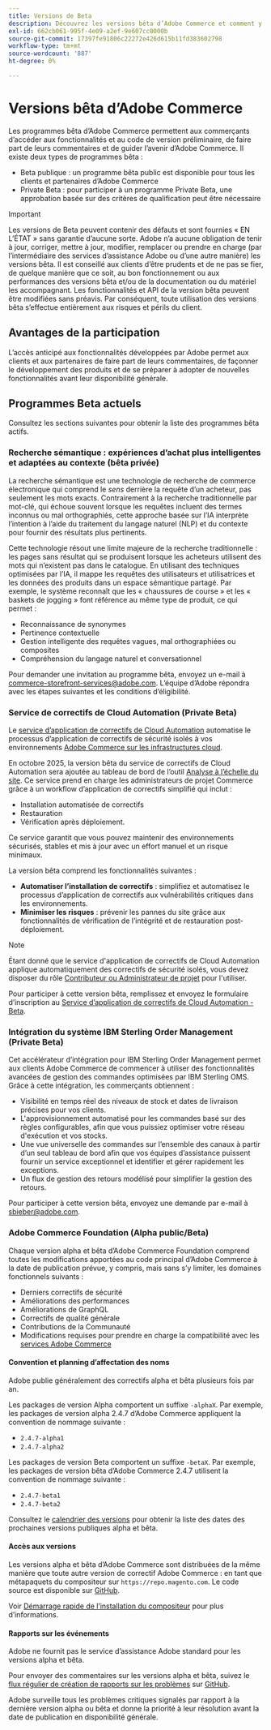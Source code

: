 ```yaml
---
title: Versions de Beta
description: Découvrez les versions bêta d’Adobe Commerce et comment y participer.
exl-id: 662cb061-995f-4e09-a2ef-9e607cc0000b
source-git-commit: 17397fe91806c22272e426d615b11fd383602798
workflow-type: tm+mt
source-wordcount: '887'
ht-degree: 0%

---
```


# Versions bêta d’Adobe Commerce

Les programmes bêta d’Adobe Commerce permettent aux commerçants d’accéder aux fonctionnalités et au code de version préliminaire, de faire part de leurs commentaires et de guider l’avenir d’Adobe Commerce. Il existe deux types de programmes bêta :

- Beta publique : un programme bêta public est disponible pour tous les clients et partenaires d’Adobe Commerce
- Private Beta : pour participer à un programme Private Beta, une approbation basée sur des critères de qualification peut être nécessaire

>[!IMPORTANT]
>
>Les versions de Beta peuvent contenir des défauts et sont fournies « EN L’ÉTAT » sans garantie d’aucune sorte. Adobe n’a aucune obligation de tenir à jour, corriger, mettre à jour, modifier, remplacer ou prendre en charge (par l’intermédiaire des services d’assistance Adobe ou d’une autre manière) les versions bêta. Il est conseillé aux clients d’être prudents et de ne pas se fier, de quelque manière que ce soit, au bon fonctionnement ou aux performances des versions bêta et/ou de la documentation ou du matériel les accompagnant. Les fonctionnalités et API de la version bêta peuvent être modifiées sans préavis. Par conséquent, toute utilisation des versions bêta s’effectue entièrement aux risques et périls du client.

## Avantages de la participation

L’accès anticipé aux fonctionnalités développées par Adobe permet aux clients et aux partenaires de faire part de leurs commentaires, de façonner le développement des produits et de se préparer à adopter de nouvelles fonctionnalités avant leur disponibilité générale.

## Programmes Beta actuels

Consultez les sections suivantes pour obtenir la liste des programmes bêta actifs.

### Recherche sémantique : expériences d’achat plus intelligentes et adaptées au contexte (bêta privée)

La recherche sémantique est une technologie de recherche de commerce électronique qui comprend le *sens* derrière la requête d’un acheteur, pas seulement les mots exacts. Contrairement à la recherche traditionnelle par mot-clé, qui échoue souvent lorsque les requêtes incluent des termes inconnus ou mal orthographiés, cette approche basée sur l’IA interprète l’intention à l’aide du traitement du langage naturel (NLP) et du contexte pour fournir des résultats plus pertinents.

Cette technologie résout une limite majeure de la recherche traditionnelle : les pages sans résultat qui se produisent lorsque les acheteurs utilisent des mots qui n’existent pas dans le catalogue. En utilisant des techniques optimisées par l’IA, il mappe les requêtes des utilisateurs et utilisatrices et les données des produits dans un espace sémantique partagé. Par exemple, le système reconnaît que les « chaussures de course » et les « baskets de jogging » font référence au même type de produit, ce qui permet :

- Reconnaissance de synonymes
- Pertinence contextuelle
- Gestion intelligente des requêtes vagues, mal orthographiées ou composites
- Compréhension du langage naturel et conversationnel

Pour demander une invitation au programme bêta, envoyez un e-mail à [commerce-storefront-services@adobe.com](mailto:commerce-storefront-services@adobe.com). L’équipe d’Adobe répondra avec les étapes suivantes et les conditions d’éligibilité.

### Service de correctifs de Cloud Automation (Private Beta)

Le [service d’application de correctifs de Cloud Automation](../tools/caps-tool/intro.md) automatise le processus d’application de correctifs de sécurité isolés à vos environnements [Adobe Commerce sur les infrastructures cloud](https://experienceleague.adobe.com/en/docs/commerce-on-cloud/user-guide/overview).

En octobre 2025, la version bêta du service de correctifs de Cloud Automation sera ajoutée au tableau de bord de l’outil [Analyse à l’échelle du site](https://experienceleague.adobe.com/en/docs/commerce-operations/tools/site-wide-analysis-tool/dashboard). Ce service prend en charge les administrateurs de projet Commerce grâce à un workflow d’application de correctifs simplifié qui inclut :

- Installation automatisée de correctifs
- Restauration
- Vérification après déploiement.

Ce service garantit que vous pouvez maintenir des environnements sécurisés, stables et mis à jour avec un effort manuel et un risque minimaux.

La version bêta comprend les fonctionnalités suivantes :

- **Automatiser l’installation de correctifs** : simplifiez et automatisez le processus d’application de correctifs aux vulnérabilités critiques dans les environnements.
- **Minimiser les risques** : prévenir les pannes du site grâce aux fonctionnalités de vérification de l’intégrité et de restauration post-déploiement.

>[!NOTE]
>
>Étant donné que le service d&#39;application de correctifs de Cloud Automation applique automatiquement des correctifs de sécurité isolés, vous devez disposer du rôle [Contributeur ou Administrateur de projet](https://experienceleague.adobe.com/en/docs/commerce-on-cloud/user-guide/project/user-access) pour l&#39;utiliser.

Pour participer à cette version bêta, remplissez et envoyez le formulaire d’inscription au [Service d’application de correctifs de Cloud Automation - Beta](https://forms.office.com/r/3Wfxj5nPdB).

### Intégration du système IBM Sterling Order Management (Private Beta)

Cet accélérateur d’intégration pour IBM Sterling Order Management permet aux clients Adobe Commerce de commencer à utiliser des fonctionnalités avancées de gestion des commandes optimisées par IBM Sterling OMS. Grâce à cette intégration, les commerçants obtiennent :

- Visibilité en temps réel des niveaux de stock et dates de livraison précises pour vos clients.
- L&#39;approvisionnement automatisé pour les commandes basé sur des règles configurables, afin que vous puissiez optimiser votre réseau d&#39;exécution et vos stocks.
- Une vue universelle des commandes sur l’ensemble des canaux à partir d’un seul tableau de bord afin que vos équipes d’assistance puissent fournir un service exceptionnel et identifier et gérer rapidement les exceptions.
- Un flux de gestion des retours modélisé pour simplifier la gestion des retours.

Pour participer à cette version bêta, envoyez une demande par e-mail à [sbieber@adobe.com](mailto:sbieber@adobe.com).

### Adobe Commerce Foundation (Alpha public/Beta)

Chaque version alpha et bêta d’Adobe Commerce Foundation comprend toutes les modifications apportées au code principal d’Adobe Commerce à la date de publication prévue, y compris, mais sans s’y limiter, les domaines fonctionnels suivants :

- Derniers correctifs de sécurité
- Améliorations des performances
- Améliorations de GraphQL
- Correctifs de qualité générale
- Contributions de la Communauté
- Modifications requises pour prendre en charge la compatibilité avec les [services Adobe Commerce](https://experienceleague.adobe.com/en/docs/commerce/user-guides/home)

#### Convention et planning d’affectation des noms

Adobe publie généralement des correctifs alpha et bêta plusieurs fois par an.

Les packages de version Alpha comportent un suffixe `-alphaX`. Par exemple, les packages de version alpha 2.4.7 d’Adobe Commerce appliquent la convention de nommage suivante :

- `2.4.7-alpha1`
- `2.4.7-alpha2`

Les packages de version Beta comportent un suffixe `-betaX`. Par exemple, les packages de version bêta d’Adobe Commerce 2.4.7 utilisent la convention de nommage suivante :

- `2.4.7-beta1`
- `2.4.7-beta2`

Consultez le [calendrier des versions](schedule.md) pour obtenir la liste des dates des prochaines versions publiques alpha et bêta.

#### Accès aux versions

Les versions alpha et bêta d’Adobe Commerce sont distribuées de la même manière que toute autre version de correctif Adobe Commerce : en tant que métapaquets du compositeur sur `https://repo.magento.com`. Le code source est disponible sur [GitHub](https://github.com/magento/magento2).

Voir [ Démarrage rapide de l’installation du compositeur](../installation/composer.md) pour plus d’informations.

#### Rapports sur les événements

Adobe ne fournit pas le service d’assistance Adobe standard pour les versions alpha et bêta.

Pour envoyer des commentaires sur les versions alpha et bêta, suivez le [flux régulier de création de rapports sur les problèmes](https://developer.adobe.com/commerce/contributor/guides/code-contributions/) sur [GitHub](https://github.com/magento/magento2).

Adobe surveille tous les problèmes critiques signalés par rapport à la dernière version alpha ou bêta et donne la priorité à leur résolution avant la date de publication en disponibilité générale.
